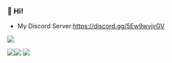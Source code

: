 ### 👋 Hi!
+ My Discord Server:https://discord.gg/5Ew9wvjvGV

<img src="https://github-profile-trophy.vercel.app/?username=nomu-3&theme=dracula">

<img src="https://github-readme-stats.vercel.app/api?username=nomu-3&show_icons=true&count_private=true&include_all_commits=true&theme=dracula"><img src="http://github-readme-streak-stats.herokuapp.com?user=nomu-3&theme=dracula&hide_border=true">
<img src="https://github-readme-stats.vercel.app/api/top-langs/?username=nomu-3&layout=compact&langs_count=10&theme=dracula">
